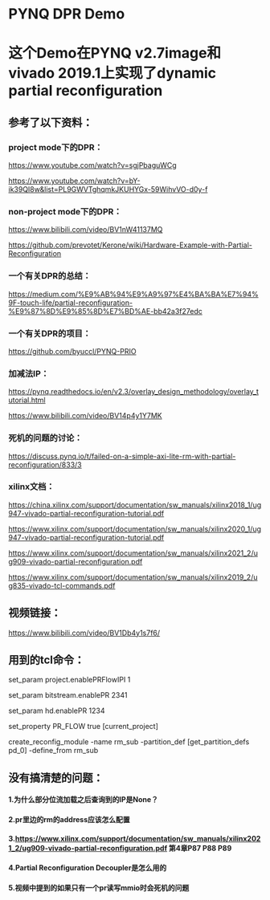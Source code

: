 # PYNQ DPR Demo
# 这个Demo在PYNQ v2.7image和vivado 2019.1上实现了dynamic partial reconfiguration

## 参考了以下资料：
### project mode下的DPR：

https://www.youtube.com/watch?v=sgjPbaguWCg

https://www.youtube.com/watch?v=bY-ik39QI8w&list=PL9GWVTghqmkJKUHYGx-59WihvVO-d0y-f

### non-project mode下的DPR：

https://www.bilibili.com/video/BV1nW41137MQ

https://github.com/prevotet/Kerone/wiki/Hardware-Example-with-Partial-Reconfiguration

### 一个有关DPR的总结：
https://medium.com/%E9%AB%94%E9%A9%97%E4%BA%BA%E7%94%9F-touch-life/partial-reconfiguration-%E9%87%8D%E9%85%8D%E7%BD%AE-bb42a3f27edc

### 一个有关DPR的项目：

https://github.com/byuccl/PYNQ-PRIO

### 加减法IP：

https://pynq.readthedocs.io/en/v2.3/overlay_design_methodology/overlay_tutorial.html

https://www.bilibili.com/video/BV14p4y1Y7MK

### 死机的问题的讨论：

https://discuss.pynq.io/t/failed-on-a-simple-axi-lite-rm-with-partial-reconfiguration/833/3 

### xilinx文档：

https://china.xilinx.com/support/documentation/sw_manuals/xilinx2018_1/ug947-vivado-partial-reconfiguration-tutorial.pdf

https://www.xilinx.com/support/documentation/sw_manuals/xilinx2020_1/ug947-vivado-partial-reconfiguration-tutorial.pdf

https://www.xilinx.com/support/documentation/sw_manuals/xilinx2021_2/ug909-vivado-partial-reconfiguration.pdf

https://www.xilinx.com/support/documentation/sw_manuals/xilinx2019_2/ug835-vivado-tcl-commands.pdf


## 视频链接：
https://www.bilibili.com/video/BV1Db4y1s7f6/

## 用到的tcl命令：

set_param project.enablePRFlowIPI 1

set_param bitstream.enablePR 2341

set_param hd.enablePR 1234

set_property PR_FLOW true [current_project]

create_reconfig_module -name rm_sub -partition_def [get_partition_defs pd_0] -define_from rm_sub

## 没有搞清楚的问题：

#### 1.为什么部分位流加载之后查询到的IP是None？
#### 2.pr里边的rm的address应该怎么配置
#### 3.https://www.xilinx.com/support/documentation/sw_manuals/xilinx2021_2/ug909-vivado-partial-reconfiguration.pdf 第4章P87 P88 P89
#### 4.Partial Reconfiguration Decoupler是怎么用的
#### 5.视频中提到的如果只有一个pr读写mmio时会死机的问题
